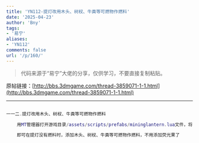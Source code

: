 ```yaml
---
title: 'YN112-提灯改用木头、树杈、牛粪等可燃物作燃料'
date: '2025-04-23'
author: 'Bny'
tags:
- '易宁'
aliases:
- 'YN112'
comments: false
url: '/p/160/'
---
```


> 代码来源于“易宁”大佬的分享，仅供学习，不要直接复制粘贴。

原帖链接：[http://bbs.3dmgame.com/thread-3859071-1-1.html](http://bbs.3dmgame.com/thread-3859071-1-1.html)

---

```lua  

一一二.提灯改用木头、树杈、牛粪等可燃物作燃料

	用MT管理器打开游戏目录/assets/scripts/prefabs/mininglantern.lua文件，将inst.components.fueled.fueltype = "CAVE"替换为--inst.components.fueled.fueltype = "CAVE"

	即可在提灯没有燃料时，添加木头、树杈、牛粪等可燃物作燃料，不用添加荧光果了

```  


